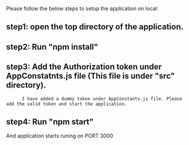 Please follow the below steps to setup the application on local:
## step1: open the top directory of the application.
## step2: Run "npm install"
## step3: Add the Authorization token under AppConstatnts.js file (This file is under "src" directory).
          I have added a dummy token under AppConstants.js file. Please add the valid token and start the application.
## step4: Run "npm start"

And application starts runing on PORT 3000

